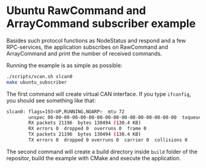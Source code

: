 # Ubuntu RawCommand and ArrayCommand subscriber example

Basides such protocol functions as NodeStatus and respond and a few RPC-services, the application subscribes on RawCommand and ArrayCommand and print the number of received commands.

Running the example is as simple as possible:

```bash
./scripts/vcan.sh slcan0
make ubuntu_subscriber
```

The first command will create virtual CAN interface. If you type `ifconfig`,
you should see something like that:

```bash
slcan0: flags=193<UP,RUNNING,NOARP>  mtu 72
        unspec 00-00-00-00-00-00-00-00-00-00-00-00-00-00-00-00  txqueuelen 1000  (UNSPEC)
        RX packets 21196  bytes 130494 (130.4 KB)
        RX errors 0  dropped 0  overruns 0  frame 0
        TX packets 21196  bytes 130494 (130.4 KB)
        TX errors 0  dropped 0 overruns 0  carrier 0  collisions 0
```

The second command will create a build directory inside `build` folder of the repositor, build the example with CMake and execute the application.
